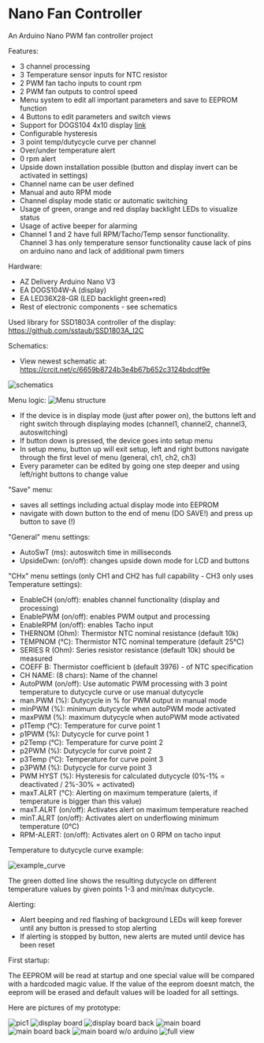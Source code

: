 # Nano Fan Controller
 An Arduino Nano PWM fan controller project

Features:
 - 3 channel processing
 - 3 Temperature sensor inputs for NTC resistor
 - 2 PWM fan tacho inputs to count rpm
 - 2 PWM fan outputs to control speed
 - Menu system to edit all important parameters and save to EEPROM function
 - 4 Buttons to edit parameters and switch views
 - Support for DOGS104 4x10 display [link](https://www.mouser.com/pdfdocs/dogs104e.PDF)
 - Configurable hysteresis
 - 3 point temp/dutycycle curve per channel
 - Over/under temperature alert
 - 0 rpm alert
 - Upside down installation possible (button and display invert can be activated in settings)
 - Channel name can be user defined
 - Manual and auto RPM mode
 - Channel display mode static or automatic switching
 - Usage of green, orange and red display backlight LEDs to visualize status
 - Usage of active beeper for alarming
 - Channel 1 and 2 have full RPM/Tacho/Temp sensor functionality. Channel 3 has only temperature sensor functionality cause lack of pins on arduino nano and lack of additional pwm timers
   

Hardware:
- AZ Delivery Arduino Nano V3
- EA DOGS104W-A (display)
- EA LED36X28-GR (LED backlight green+red)
- Rest of electronic components - see schematics

Used library for SSD1803A controller of the display: https://github.com/sstaub/SSD1803A_I2C

Schematics:
- View newest schematic at: https://crcit.net/c/6659b8724b3e4b67b652c3124bdcdf9e

![schematics](https://github.com/denis-1337/NanoFanController/blob/main/Schematics.png)


Menu logic:
![Menu structure](https://github.com/denis-1337/NanoFanController/blob/main/menu_structure.PNG)

- If the device is in display mode (just after power on), the buttons left and right switch through displaying modes (channel1, channel2, channel3, autoswitching)
- If button down is pressed, the device goes into setup menu
- In setup menu, button up will exit setup, left and right buttons navigate through the first level of menu (general, ch1, ch2, ch3)
- Every parameter can be edited by going one step deeper and using left/right buttons to change value

"Save" menu: 
- saves all settings including actual display mode into EEPROM
- navigate with down button to the end of menu (DO SAVE!) and press up button to save (!)

"General" menu settings:
- AutoSwT (ms): autoswitch time in milliseconds
- UpsideDwn: (on/off): changes upside down mode for LCD and buttons

"CHx" menu settings (only CH1 and CH2 has full capability - CH3 only uses Temperature settings):
- EnableCH (on/off): enables channel functionality (display and processing)
- EnablePWM (on/off): enables PWM output and processing
- EnableRPM (on/off): enables Tacho input
- THERNOM (Ohm): Thermistor NTC nominal resistance (default 10k)
- TEMPNOM (°C): Thermistor NTC nominal temperature (default 25°C)
- SERIES R (Ohm): Series resistor resistance (default 10k) should be measured
- COEFF B: Thermistor coefficient b (default 3976) - of NTC specification
- CH NAME: (8 chars): Name of the channel
- AutoPWM (on/off): Use automatic PWM processing with 3 point temperature to dutycycle curve or use manual dutycycle
- man.PWM (%): Dutycycle in % for PWM output in manual mode
- minPWM (%): minimum dutycycle when autoPWM mode activated
- maxPWM (%): maximum dutycycle when autoPWM mode activated
- p1Temp (°C): Temperature for curve point 1
- p1PWM (%): Dutycycle for curve point 1
- p2Temp (°C): Temperature for curve point 2
- p2PWM (%): Dutycycle for curve point 2
- p3Temp (°C): Temperature for curve point 3
- p3PWM (%): Dutycycle for curve point 3
- PWM HYST (%): Hysteresis for calculated dutycycle (0%-1% = deactivated / 2%-30% = activated)
- maxT.ALRT (°C): Alerting on maximum temperature (alerts, if temperature is bigger than this value)
- maxT.ALRT (on/off): Activates alert on maximum temperature reached
- minT.ALRT (on/off): Activates alert on underflowing minimum temperature (0°C)
- RPM-ALERT: (on/off): Activates alert on 0 RPM on tacho input

Temperature to dutycycle curve example:

![example_curve](https://github.com/denis-1337/NanoFanController/blob/main/dutycycle_examplecurve.PNG)

The green dotted line shows the resulting dutycycle on different temperature values by given points 1-3 and min/max dutycycle.

Alerting:
- Alert beeping and red flashing of background LEDs will keep forever until any button is pressed to stop alerting
- If alerting is stopped by button, new alerts are muted until device has been reset

First startup:

The EEPROM will be read at startup and one special value will be compared with a hardcoded magic value.
If the value of the eeprom doesnt match, the eeprom will be erased and default values will be loaded for all settings.

Here are pictures of my prototype: 

![pic1](https://github.com/denis-1337/NanoFanController/blob/main/pictures/DSC03342_DxO.jpg)
![display board](https://github.com/denis-1337/NanoFanController/blob/main/pictures/DSC03343_DxO.jpg)
![display board back](https://github.com/denis-1337/NanoFanController/blob/main/pictures/DSC03346_DxO.jpg)
![main board](https://github.com/denis-1337/NanoFanController/blob/main/pictures/DSC03344_DxO.jpg)
![main board back](https://github.com/denis-1337/NanoFanController/blob/main/pictures/DSC03347_DxO.jpg)
![main board w/o arduino](https://github.com/denis-1337/NanoFanController/blob/main/pictures/DSC03348_DxO.jpg)
![full view](https://github.com/denis-1337/NanoFanController/blob/main/pictures/DSC03345_DxO.jpg)
